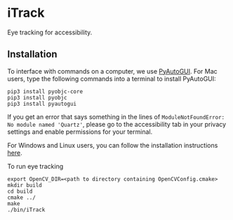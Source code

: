 # iTrack

Eye tracking for accessibility.

## Installation

To interface with commands on a computer, we use [PyAutoGUI](https://github.com/asweigart/pyautogui). For Mac users, type the following commands into a terminal to install PyAutoGUI:

```
pip3 install pyobjc-core
pip3 install pyobjc
pip3 install pyautogui
```

If you get an error that says something in the lines of ```ModuleNotFoundError: No module named 'Quartz'```, please go to the accessibility tab in your privacy settings and enable permissions for your terminal.

For Windows and Linux users, you can follow the installation instructions [here](https://pyautogui.readthedocs.io/en/latest/install.html).


To run eye tracking 

```
export OpenCV_DIR=<path to directory containing OpenCVConfig.cmake>
mkdir build
cd build
cmake ../
make
./bin/iTrack
```